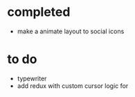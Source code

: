 # completed

- make a animate layout to social icons

# to do

- typewriter
- add redux with custom cursor logic for
